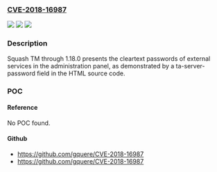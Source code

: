 ### [CVE-2018-16987](https://cve.mitre.org/cgi-bin/cvename.cgi?name=CVE-2018-16987)
![](https://img.shields.io/static/v1?label=Product&message=n%2Fa&color=blue)
![](https://img.shields.io/static/v1?label=Version&message=n%2Fa&color=blue)
![](https://img.shields.io/static/v1?label=Vulnerability&message=n%2Fa&color=brighgreen)

### Description

Squash TM through 1.18.0 presents the cleartext passwords of external services in the administration panel, as demonstrated by a ta-server-password field in the HTML source code.

### POC

#### Reference
No POC found.

#### Github
- https://github.com/gquere/CVE-2018-16987
- https://github.com/gquere/CVE-2018-16987


